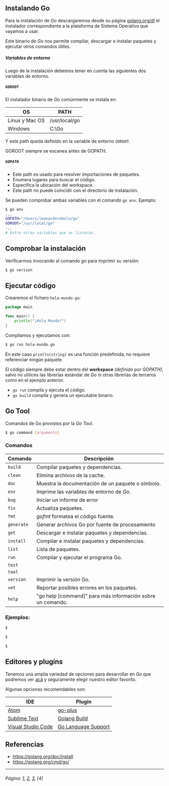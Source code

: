 
## Instalando Go

Para la instalación de *Go* descargaremos desde su página [golang.org/dl](https://golang.org/dl/) el instalador correspondiente a la plataforma de Sistema Operativo que vayamos a usar.

Este binario de *Go* nos permite compilar, descargar e instalar paquetes y ejecutar otros comandos útiles.

##### Variables de entorno

Luego de la instalación debemos tener en cuenta las siguientes dos variables de entorno.

##### `GOROOT`
El instalador binario de *Go* comúnmente se instala en:

| OS | PATH |
| ------ | ------ |
| Linux y Mac OS | /usr/local/go |
| Windows | C:\Go |

Y este path queda definido en la variable de entorno `GOROOT`.

GOROOT siempre se escanea antes de GOPATH.

##### `GOPATH`

* Este path es usado para resolver importaciones de paquetes.
* Enumera lugares para buscar el código.
* Especifica la ubicación del workspace.
* Este path no puede coincidir con el directorio de instalación.

Se pueden comprobar ambas variables con el comando `go env`. Ejemplo:

```sh
$ go env
...
GOPATH="/Users/leonardorebola/go"
GOROOT="/usr/local/go"
...
# Entre otras variables que se listaran.
```

## Comprobar la instalación

Verificarmos invocando al comando *go* para imprimir su versión:
```sh
$ go version
```
## Ejecutar código

Crearemos el fichero `hola-mundo.go`:

```go
package main

func main() {
	println("¡Hola Mundo!")
}
```

Compilamos y ejecutamos con:

```sh
$ go run hola-mundo.go
```

En este caso `println(string)` es una función predefinida, no requiere referenciar ningún paquete.

El código siempre debe estar dentro del **workspace** *(definido por GOPATH)*, salvo no utilices las librerías estándar de *Go* ni otras librerías de terceros como en el ejemplo anterior.

- `go run` compila y ejecuta el código.
- `go build` compila y genera un ejecutable binario.

## Go Tool

Comandos de Go provistos por la *Go Tool*.

```sh
$ go command [arguments]
```

### Comandos
| Comando | Descripción |
| ----- | ----- |
| `build` | Compilar paquetes y dependencias. |
| `clean` | Elimina archivos de la cache. |
| `doc` | Muestra la documentación de un paquete o símbolo. |
| `env` | Imprime las variables de entorno de *Go*. |
| `bug` | Iniciar un informe de error |
| `fix` | Actualiza paquetes. |
| `fmt` | *gofmt* formatea el código fuente. |
| `generate` | Generar archivos Go por fuente de procesamiento |
| `get` | Descargar e instalar paquetes y dependencias. |
| `install` | Compilar e instalar paquetes y dependencias. |
| `list` | Lista de paquetes. |
| `run` | Compilar y ejecutar el programa Go. |
| `test` | |
| `tool` |  |
| `version` | Imprimir la versión Go. |
| `vet` | Reportar posibles errores en los paquetes. |
| `help` | "go help [command]" para más información sobre un comando. |


### Ejemplos:

```sh
$
```

```sh
$
```

```sh
$
```
## Editores y plugins

Tenemos una amplia variedad de opciones para desarrollar en *Go* que podremos ver  [acá](https://github.com/golang/go/wiki/IDEsAndTextEditorPlugins) y seguramente elegir nuestro editor favorito.

Algunas opciones recomendables son:

| IDE | Plugin |
| ------ | ------ |
| [Atom](http://atom.io) | [go-plus](https://github.com/joefitzgerald/go-plus) |
| [Sublime Text](https://www.sublimetext.com/3) | [Golang Build](https://github.com/golang/sublime-build) |
| [Visual Studio Code](https://code.visualstudio.com) | [Go Language Support](https://visualstudiogallery.msdn.microsoft.com/bd7675ba-1bf5-4395-8c5a-4fc19dfc0d76) |

## Referencias

* https://golang.org/doc/install
* https://golang.org/cmd/go/

___

###### Página: [1](./lectura-1.md), [2](./lectura-2.md), [3](./lectura-3.md), [4]
